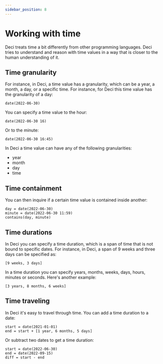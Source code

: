 ```yaml
---
sidebar_position: 8
---
```


# Working with time

Deci treats time a bit differently from other programming languages. Deci tries to understand and reason with time values in a way that is closer to the human understanding of it.

## Time granularity

For instance, in Deci, a time value has a granularity, which can be a year, a month, a day, or a specific time. For instance, for Deci this time value has the granularity of a day:

```deci live
date(2022-06-30)
```

You can specify a time value to the hour:

```deci live
date(2022-06-30 16)
```

Or to the minute:

```deci live
date(2022-06-30 16:45)
```

In Deci a time value can have any of the following granularities:

- year
- month
- day
- time

## Time containment

You can then inquire if a certain time value is contained inside another:

```deci live
day = date(2022-06-30)
minute = date(2022-06-30 11:59)
contains(day, minute)
```

## Time durations

In Deci you can specify a time duration, which is a span of time that is not bound to specific dates.
For instance, in Deci, a span of 9 weeks and three days can be specified as:

```deci live
[9 weeks, 3 days]
```

In a time duration you can specify years, months, weeks, days, hours, minutes or seconds. Here's another example:

```deci live
[3 years, 8 months, 6 weeks]
```

## Time traveling

In Deci it's easy to travel through time. You can add a time duration to a date:

```deci live
start = date(2021-01-01)
end = start + [1 year, 6 months, 5 days]
```

Or subtract two dates to get a time duration:

```deci live
start = date(2022-06-30)
end = date(2022-09-15)
diff = start - end
```
